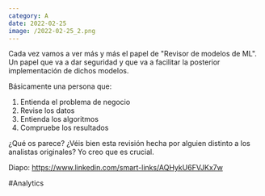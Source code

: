```yaml
--- 
category: A 
date: 2022-02-25 
image: /2022-02-25_2.png 
--- 
```


Cada vez vamos a ver más y más el papel de "Revisor de modelos de ML". Un papel que va a dar seguridad y que va a facilitar la posterior implementación de dichos modelos.

Básicamente una persona que:

1) Entienda el problema de negocio
2) Revise los datos
3) Entienda los algoritmos
4) Compruebe los resultados

¿Qué os parece? ¿Véis bien esta revisión hecha por alguien distinto a los analistas originales? Yo creo que es crucial. 

Diapo: https://www.linkedin.com/smart-links/AQHykU6FVJKx7w

#Analytics